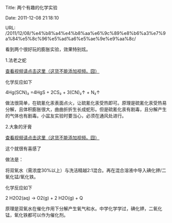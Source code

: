 Title: 两个有趣的化学实验

Date: 2011-12-08 21:18:10

URL: /2011/12/08/%e4%b8%a4%e4%b8%aa%e6%9c%89%e8%b6%a3%e7%9a%84%e5%8c%96%e5%ad%a6%e5%ae%9e%e9%aa%8c/

看到两个很好玩的膨胀实验，效果特别炫。

1.法老之蛇

[查看视频请点击这里（这货不能添加视频。囧）](http://player.youku.com/player.php/Type/Folder/Fid/4040550/Ob/1/Pt/2/sid/XMTQxMDA0OTA0/v.swf)

化学反应如下

4Hg(SCN)₂ =4HgS + 2CS₂ + 3(CN)₂&uarr; + N₂&uarr;

做法很简单，在硫氰化汞表面点火，让硫氰化汞受热即可。原理是硫氰化汞受热易分解，且体积膨胀很大，曲曲折折生长成蛇形。但是硫氰化汞有剧毒，且分解产生的气体也有剧毒。小盆友实验时要当心，必须在通风处进行。

2.大象的牙膏

[查看视频请点击这里（这货不能添加视频。囧）](http://player.youku.com/player.php/Type/Folder/Fid/4040550/Ob/1/Pt/3/sid/XMTQxMDA5NzMy/v.swf)

这个就很有喜感了

做法是：

将双氧水（需浓度30%以上）与洗洁精越2:1混合。再在混合溶液中导入碘化钾/二氧化锰/氧化铁。

化学反应如下

2 H2O2(aq) &rarr; O2(g) + 2 H2O(g) + Q

原理是双氧水在催化作用下分解产生氧气和水。中学化学学过，碘化钾，二氧化锰，氧化铁都可以作为催化剂。